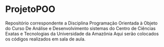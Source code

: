 # ProjetoPOO
Repositório correspondente a Disciplina Programação Orientada à Objeto do Curso De Análise e Desenvolvimento sistemas do Centro de Ciências Exatas e Tecnologias da Universidade da Amazônia
Aqui serão colocados os códigos realizados em sala de aula.
